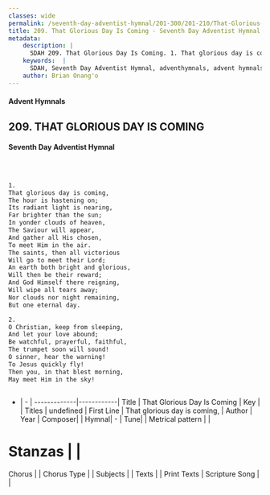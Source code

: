 ```yaml
---
classes: wide
permalink: /seventh-day-adventist-hymnal/201-300/201-210/That-Glorious-Day-Is-Coming/
title: 209. That Glorious Day Is Coming - Seventh Day Adventist Hymnal
metadata:
    description: |
      SDAH 209. That Glorious Day Is Coming. 1. That glorious day is coming, The hour is hastening on; Its radiant light is nearing, Far brighter than the sun; In yonder clouds of heaven, The Saviour will appear, And gather all His chosen, To meet Him in the air. The saints, then all victorious Will go to meet their Lord; An earth both bright and glorious, Will then be their reward; And God Himself there reigning, Will wipe all tears away; Nor clouds nor night remaining, But one eternal day.
    keywords:  |
      SDAH, Seventh Day Adventist Hymnal, adventhymnals, advent hymnals, That Glorious Day Is Coming, That glorious day is coming, 
    author: Brian Onang'o
---
```


#### Advent Hymnals
## 209. THAT GLORIOUS DAY IS COMING
#### Seventh Day Adventist Hymnal

```txt



1.
That glorious day is coming,
The hour is hastening on;
Its radiant light is nearing,
Far brighter than the sun;
In yonder clouds of heaven,
The Saviour will appear,
And gather all His chosen,
To meet Him in the air.
The saints, then all victorious
Will go to meet their Lord;
An earth both bright and glorious,
Will then be their reward;
And God Himself there reigning,
Will wipe all tears away;
Nor clouds nor night remaining,
But one eternal day.

2.
O Christian, keep from sleeping,
And let your love abound;
Be watchful, prayerful, faithful,
The trumpet soon will sound!
O sinner, hear the warning!
To Jesus quickly fly!
Then you, in that blest morning,
May meet Him in the sky!



```

- |   -  |
-------------|------------|
Title | That Glorious Day Is Coming |
Key |  |
Titles | undefined |
First Line | That glorious day is coming, |
Author | 
Year | 
Composer|  |
Hymnal|  - |
Tune|  |
Metrical pattern | |
# Stanzas |  |
Chorus |  |
Chorus Type |  |
Subjects |  |
Texts |  |
Print Texts | 
Scripture Song |  |
  

